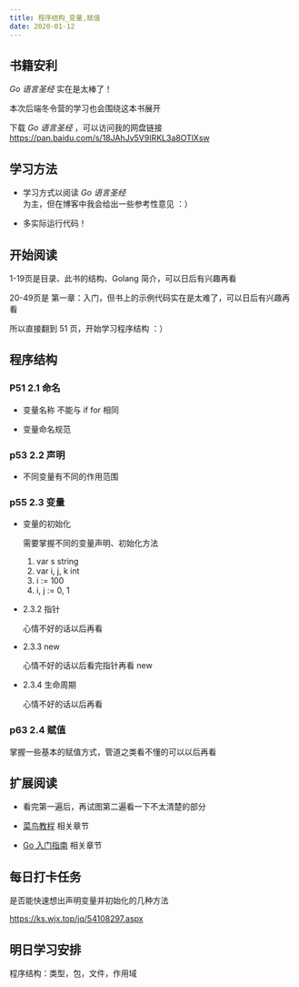 ```yaml
---
title: 程序结构_变量,赋值
date: 2020-01-12
---
```


## 书籍安利

*Go 语言圣经* 实在是太棒了！

本次后端冬令营的学习也会围绕这本书展开

下载 *Go 语言圣经* ，可以访问我的网盘链接 <https://pan.baidu.com/s/18JAhJv5V9IRKL3a8OTlXsw>

## 学习方法

- 学习方式以阅读 *Go 语言圣经* 为主，但在博客中我会给出一些参考性意见 ：）

- 多实际运行代码！

## 开始阅读

1-19页是目录、此书的结构、Golang 简介，可以日后有兴趣再看

20-49页是 第一章：入门，但书上的示例代码实在是太难了，可以日后有兴趣再看

所以直接翻到 51 页，开始学习程序结构 ：）

## 程序结构

### P51 2.1 命名

- 变量名称 不能与 if for 相同

- 变量命名规范

### p53 2.2 声明

- 不同变量有不同的作用范围

### p55 2.3 变量

- 变量的初始化

    需要掌握不同的变量声明、初始化方法

    1. var s string
    2. var i, j, k int
    3. i := 100
    4. i, j := 0, 1

- 2.3.2 指针

    心情不好的话以后再看

- 2.3.3 new

    心情不好的话以后看完指针再看 new

- 2.3.4 生命周期

    心情不好的话以后再看

### p63 2.4 赋值

掌握一些基本的赋值方式，管道之类看不懂的可以以后再看

## 扩展阅读

- 看完第一遍后，再试图第二遍看一下不太清楚的部分

- [菜鸟教程](https://www.runoob.com/go/go-program-structure.html) 相关章节

- [Go 入门指南](https://learnku.com/docs/the-way-to-go/file-name-keyword-and-identifier/3582) 相关章节

## 每日打卡任务

是否能快速想出声明变量并初始化的几种方法

<https://ks.wjx.top/jq/54108297.aspx>

## 明日学习安排

程序结构：类型，包，文件，作用域

